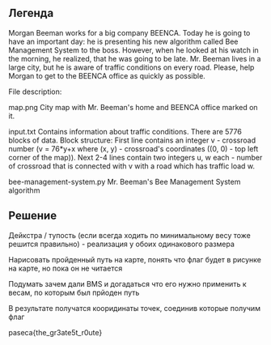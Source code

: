 ## Легенда
Morgan Beeman works for a big company BEENCA. Today he is going to have an important day: he is presenting his new algorithm called Bee Management System to the boss. However, when he looked at his watch in the morning, he realized, that he was going to be late. Mr. Beeman lives in a large city, but he is aware of traffic conditions on every road. Please, help Morgan to get to the BEENCA office as quickly as possible. 

File description:

map.png
City map with Mr. Beeman's home and BEENCA office marked on it.

input.txt 
Contains information about traffic conditions.
There are 5776 blocks of data.
Block structure:
First line contains an integer v - crossroad number (v = 76*y+x where (x, y) - crossroad's coordinates ((0, 0) - top left corner of the map)).
Next 2-4 lines contain two integers u, w each - number of crossroad that is connected with v with a road which has traffic load w.

bee-management-system.py
Mr. Beeman's Bee Management System algorithm

## Решение

Дейкстра / тупость (если всегда ходить по минимальному весу тоже решится правильно) - реализация у обоих одинакового размера

Нарисовать пройденный путь на карте, понять что флаг будет в рисунке на карте, но пока он не читается

Подумать зачем дали BMS и догадаться что его нужно применить к весам, по которым был прйоден путь

В результате получатся кооридинаты точек, соединив которые получим флаг

paseca{the_gr3ate5t_r0ute}

